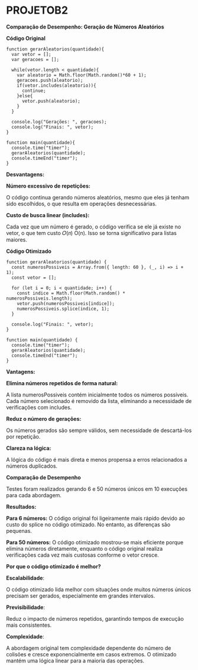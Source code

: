 # PROJETOB2

**Comparação de Desempenho: Geração de Números Aleatórios**

**Código Original**

```
function gerarAleatorios(quantidade){
  var vetor = [];
  var geracoes = [];

  while(vetor.length < quantidade){
    var aleatorio = Math.floor(Math.random()*60 + 1);
    geracoes.push(aleatorio);
    if(vetor.includes(aleatorio)){
      continue;
    }else{
      vetor.push(aleatorio);
    }
  }

  console.log("Gerações: ", geracoes);
  console.log("Finais: ", vetor);
}

function main(quantidade){
  console.time("timer");
  gerarAleatorios(quantidade);
  console.timeEnd("timer");
}

```

**Desvantagens:**

**Número excessivo de repetições:**

O código continua gerando números aleatórios, mesmo que eles já tenham sido escolhidos, o que resulta em operações desnecessárias.

**Custo de busca linear (includes):**

Cada vez que um número é gerado, o código verifica se ele já existe no vetor, o que tem custo 𝑂(𝑛)
O(n). Isso se torna significativo para listas maiores.

**Código Otimizado**

```
function gerarAleatorios(quantidade) {
  const numerosPossiveis = Array.from({ length: 60 }, (_, i) => i + 1);
  const vetor = [];
  
  for (let i = 0; i < quantidade; i++) {
    const indice = Math.floor(Math.random() * numerosPossiveis.length);
    vetor.push(numerosPossiveis[indice]);
    numerosPossiveis.splice(indice, 1);
  }

  console.log("Finais: ", vetor);
}

function main(quantidade) {
  console.time("timer");
  gerarAleatorios(quantidade);
  console.timeEnd("timer");
}
```

**Vantagens:**

**Elimina números repetidos de forma natural:**

A lista numerosPossiveis contém inicialmente todos os números possíveis. Cada número selecionado é removido da lista, eliminando a necessidade de verificações com includes.

**Reduz o número de gerações:**

Os números gerados são sempre válidos, sem necessidade de descartá-los por repetição.

**Clareza na lógica:**

A lógica do código é mais direta e menos propensa a erros relacionados a números duplicados.

**Comparação de Desempenho**

Testes foram realizados gerando 6 e 50 números únicos em 10 execuções para cada abordagem.

**Resultados:**

**Para 6 números:**
O código original foi ligeiramente mais rápido devido ao custo do splice no código otimizado. No entanto, as diferenças são pequenas.

**Para 50 números:**
O código otimizado mostrou-se mais eficiente porque elimina números diretamente, enquanto o código original realiza verificações cada vez mais custosas conforme o vetor cresce.

**Por que o código otimizado é melhor?**

**Escalabilidade**:

O código otimizado lida melhor com situações onde muitos números únicos precisam ser gerados, especialmente em grandes intervalos.

**Previsibilidade**:

Reduz o impacto de números repetidos, garantindo tempos de execução mais consistentes.

**Complexidade**:

A abordagem original tem complexidade dependente do número de colisões e cresce exponencialmente em casos extremos. O otimizado mantém uma lógica linear para a maioria das operações.


